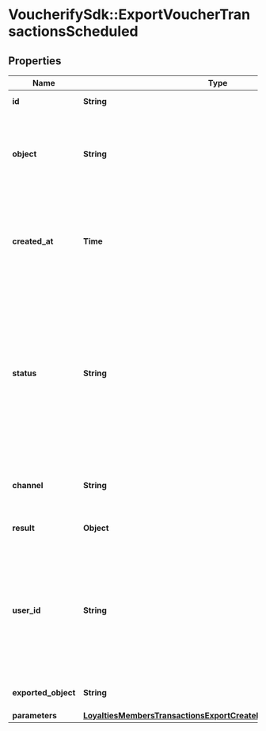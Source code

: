 # VoucherifySdk::ExportVoucherTransactionsScheduled

## Properties

| Name | Type | Description | Notes |
| ---- | ---- | ----------- | ----- |
| **id** | **String** | Unique export ID. | [optional] |
| **object** | **String** | The type of object being represented. This object stores information about the export. | [optional][default to &#39;export&#39;] |
| **created_at** | **Time** | Timestamp representing the date and time when the export was scheduled in ISO 8601 format. | [optional] |
| **status** | **String** | Status of the export. Informs you whether the export has already been completed, i.e. indicates whether the file containing the exported data has been generated. | [optional][default to &#39;SCHEDULED&#39;] |
| **channel** | **String** | The channel through which the export was triggered. | [optional] |
| **result** | **Object** | Contains the URL of the CSV file. | [optional] |
| **user_id** | **String** | Identifies the specific user who initiated the export through the Voucherify Dashboard; returned when the channel value is WEBSITE. | [optional] |
| **exported_object** | **String** | The type of object to be exported. | [optional][default to &#39;voucher_transactions&#39;] |
| **parameters** | [**LoyaltiesMembersTransactionsExportCreateRequestBodyParameters**](LoyaltiesMembersTransactionsExportCreateRequestBodyParameters.md) |  | [optional] |

